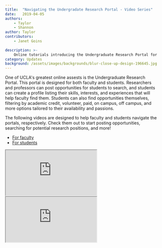 ```yaml
---
title:  "Navigating the Undergradate Research Portal - Video Series"
date:   2019-04-05
authors:
    - Taylor
    - Shannon
author: Taylor
contributors:
    - Janet Goins
    
description: >-
    Online tutorials introducing the Undergraduate Research Portal for both students and faculty
category: Updates
background: /assets/images/backgrounds/blur-close-up-design-196645.jpg
---
```


One of UCLA's greatest online assests is the Undergraduate Research Portal. This portal is designed for both faculty and students. Researchers and professors can post opportunities for students to search, and students can create a profile listing their skills, interests, and experiences that will help faculty find them. Students can also find opportunities themselves, filtering by academic credit, volunteer, paid, on campus, off campus, and more options tailored to their availability and passions.

The following videos are designed to help faculty and students navigate the portals, respectively. Check them out to start posting opportunities, searching for potential research positions, and more! 

<div class="card">
  <!-- header with navigation tabs -->
  <div class="card-header">
    <ul class="nav nav-tabs card-header-tabs">
      <li class="nav-item">
        <a class="nav-link active" id="one-tab" data-toggle="tab" href="#one" role="tab" aria-controls="one" aria-selected="true">For faculty</a>
      </li>
      <li class="nav-item">
        <a class="nav-link" id="two-tab" data-toggle="tab" href="#two" role="tab" aria-controls="two" aria-selected="false">For students</a>
      </li>
    </ul>
  </div>
  <!-- card body with tab content -->
  <div class="card-body">
    <div class="tab-content" id="myTabContent">
    <div class="tab-pane fade show active" id="one" role="tabpanel" aria-labelledby="one-tab">
      <div class="embed-responsive embed-responsive-16by9">
        <iframe class="embed-responsive-item" src="https://www.youtube.com/embed/t8mgo_v9B1I" allowfullscreen></iframe>
      </div>
    </div>
  <div class="tab-pane fade" id="two" role="tabpanel" aria-labelledby="two-tab">
      <div class="embed-responsive embed-responsive-16by9">
        <iframe class="embed-responsive-item" src="https://www.youtube.com/embed/0gNNsNpt11g" allowfullscreen></iframe>
      </div>
  </div>
</div>
</div>
<!-- -->
